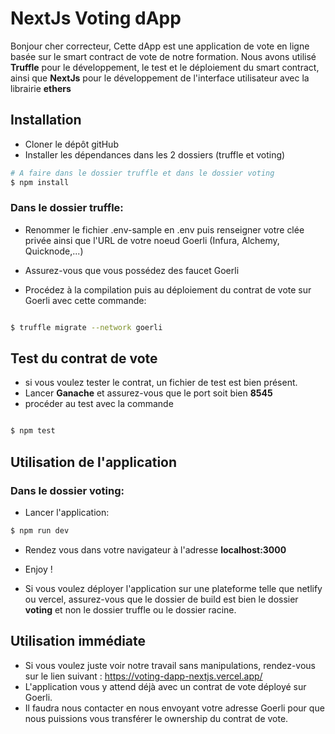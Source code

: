 # NextJs Voting dApp

Bonjour cher correcteur,
Cette dApp est une application de vote en ligne basée sur le smart contract de vote de notre formation.
Nous avons utilisé **Truffle** pour le développement, le test et le déploiement du smart contract, ainsi que **NextJs** pour le développement de l'interface utilisateur avec la librairie **ethers**

## Installation

- Cloner le dépôt gitHub
- Installer les dépendances dans les 2 dossiers (truffle et voting)

```sh
# A faire dans le dossier truffle et dans le dossier voting
$ npm install

```

### Dans le dossier truffle:

- Renommer le fichier .env-sample en .env puis renseigner votre clée privée ainsi que l'URL de votre noeud Goerli (Infura, Alchemy, Quicknode,...)

- Assurez-vous que vous possédez des faucet Goerli

- Procédez à la compilation puis au déploiement du contrat de vote sur Goerli avec cette commande:

```sh

$ truffle migrate --network goerli
```

## Test du contrat de vote

- si vous voulez tester le contrat, un fichier de test est bien présent.
- Lancer **Ganache** et assurez-vous que le port soit bien **8545**
- procéder au test avec la commande

```sh

$ npm test
```

## Utilisation de l'application

### Dans le dossier voting:

- Lancer l'application:

```sh
$ npm run dev
```

- Rendez vous dans votre navigateur à l'adresse **localhost:3000**

- Enjoy !

- Si vous voulez déployer l'application sur une plateforme telle que netlify ou vercel, assurez-vous que le dossier de build est bien le dossier **voting** et non le dossier truffle ou le dossier racine.

## Utilisation immédiate

- Si vous voulez juste voir notre travail sans manipulations, rendez-vous sur le lien suivant :
  https://voting-dapp-nextjs.vercel.app/
- L'application vous y attend déjà avec un contrat de vote déployé sur Goerli.
- Il faudra nous contacter en nous envoyant votre adresse Goerli pour que nous puissions vous transférer le ownership du contrat de vote.
